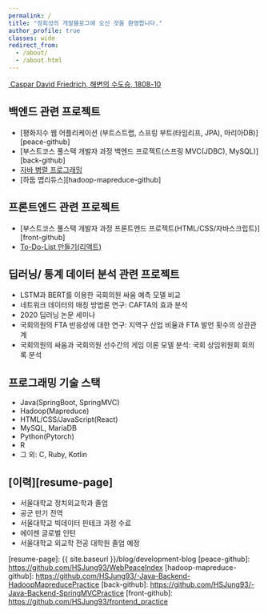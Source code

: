 ```yaml
---
permalink: /
title: "정회성의 개발블로그에 오신 것을 환영합니다."
author_profile: true
classes: wide
redirect_from: 
  - /about/
  - /about.html
---
```


<a href="https://en.wikipedia.org/wiki/The_Monk_by_the_Sea">
    <img src="{{ site.url }}{{ site.baseurl }}/assets/images/Caspar_900x550.jpg" alt="" > 
    <span style="text-align: right"> Caspar David Friedrich, 해변의 수도승, 1808-10 </span>
</a> 


## 백엔드 관련 프로젝트
* [평화지수 웹 어플리케이션 (부트스트랩, 스프링 부트(타임리프, JPA), 마리아DB)][peace-github]
* [부스트코스 풀스택 개발자 과정 백엔드 프로젝트(스프링 MVC(JDBC), MySQL)][back-github]
* [자바 병렬 프로그래밍][concurrency-github]
* [하둡 맵리듀스][hadoop-mapreduce-github]

## 프론트엔드 관련 프로젝트
* [부스트코스 풀스택 개발자 과정 프론트엔드 프로젝트(HTML/CSS/자바스크립트)][front-github]
* [To-Do-List 만들기(리액트)][react-github]

## 딥러닝/ 통계 데이터 분석 관련 프로젝트
* LSTM과 BERT를 이용한 국회의원 싸움 예측 모델 비교
* 네트워크 데이터의 매칭 방법론 연구: CAFTA의 효과 분석
* 2020 딥러닝 논문 세미나
* 국회의원의 FTA 반응성에 대한 연구: 지역구 산업 비율과 FTA 발언 횟수의 상관관계
* 국회의원의 싸움과 국회의원 선수간의 게임 이론 모델 분석: 국회 상임위원회 회의록 분석

## 프로그래밍 기술 스택  
* Java(SpringBoot, SpringMVC)
* Hadoop(Mapreduce)
* HTML/CSS/JavaScript(React)
* MySQL, MariaDB
* Python(Pytorch)
* R
* 그 외: C, Ruby, Kotlin

## [이력][resume-page]
* 서울대학교 정치외교학과 졸업
* 공군 만기 전역
* 서울대학교 빅데이터 핀테크 과정 수료
* 에이젠 글로벌 인턴
* 서울대학교 외교학 전공 대학원 졸업 예정

[react-github]: https://github.com/HSJung93/-React-ToDoList
[concurrency-github]: https://github.com/HSJung93/-Java-ConcurrencyInPractice
[resume-page]: {{ site.baseurl }}/blog/development-blog
[peace-github]: https://github.com/HSJung93/WebPeaceIndex
[hadoop-mapreduce-github]: https://github.com/HSJung93/-Java-Backend-HadoopMapreducePractice
[back-github]: https://github.com/HSJung93/-Java-Backend-SpringMVCPractice
[front-github]: https://github.com/HSJung93/frontend_practice